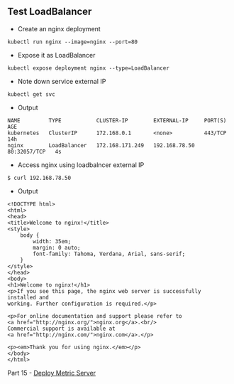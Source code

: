 ## Test LoadBalancer

- Create an nginx deployment
```
kubectl run nginx --image=nginx --port=80
```
- Expose it as LoadBalancer

```
kubectl expose deployment nginx --type=LoadBalancer
```
- Note down service external IP 
```
kubectl get svc
```
- Output 
```
NAME         TYPE           CLUSTER-IP        EXTERNAL-IP     PORT(S)        AGE
kubernetes   ClusterIP      172.168.0.1       <none>          443/TCP        14h
nginx        LoadBalancer   172.168.171.249   192.168.78.50   80:32057/TCP   4s
```
- Access nginx using loadbalncer external IP 
```
$ curl 192.168.78.50
```
- Output 
```
<!DOCTYPE html>
<html>
<head>
<title>Welcome to nginx!</title>
<style>
    body {
        width: 35em;
        margin: 0 auto;
        font-family: Tahoma, Verdana, Arial, sans-serif;
    }
</style>
</head>
<body>
<h1>Welcome to nginx!</h1>
<p>If you see this page, the nginx web server is successfully installed and
working. Further configuration is required.</p>

<p>For online documentation and support please refer to
<a href="http://nginx.org/">nginx.org</a>.<br/>
Commercial support is available at
<a href="http://nginx.com/">nginx.com</a>.</p>

<p><em>Thank you for using nginx.</em></p>
</body>
</html>
```
Part 15 - [Deploy Metric Server](15.Deploy-Metric-Server.md)
